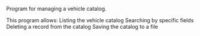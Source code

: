 Program for managing a vehicle catalog.

This program allows:
Listing the vehicle catalog
Searching by specific fields
Deleting a record from the catalog
Saving the catalog to a file
